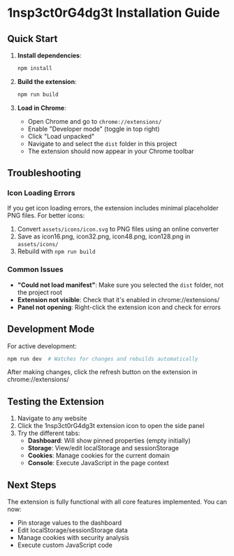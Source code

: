 # 1nsp3ct0rG4dg3t Installation Guide

## Quick Start

1. **Install dependencies**:
   ```bash
   npm install
   ```

2. **Build the extension**:
   ```bash
   npm run build
   ```

3. **Load in Chrome**:
   - Open Chrome and go to `chrome://extensions/`
   - Enable "Developer mode" (toggle in top right)
   - Click "Load unpacked"
   - Navigate to and select the `dist` folder in this project
   - The extension should now appear in your Chrome toolbar

## Troubleshooting

### Icon Loading Errors
If you get icon loading errors, the extension includes minimal placeholder PNG files. For better icons:
1. Convert `assets/icons/icon.svg` to PNG files using an online converter
2. Save as icon16.png, icon32.png, icon48.png, icon128.png in `assets/icons/`
3. Rebuild with `npm run build`

### Common Issues
- **"Could not load manifest"**: Make sure you selected the `dist` folder, not the project root
- **Extension not visible**: Check that it's enabled in chrome://extensions/
- **Panel not opening**: Right-click the extension icon and check for errors

## Development Mode

For active development:
```bash
npm run dev  # Watches for changes and rebuilds automatically
```

After making changes, click the refresh button on the extension in chrome://extensions/

## Testing the Extension

1. Navigate to any website
2. Click the 1nsp3ct0rG4dg3t extension icon to open the side panel
3. Try the different tabs:
   - **Dashboard**: Will show pinned properties (empty initially)
   - **Storage**: View/edit localStorage and sessionStorage
   - **Cookies**: Manage cookies for the current domain
   - **Console**: Execute JavaScript in the page context

## Next Steps

The extension is fully functional with all core features implemented. You can now:
- Pin storage values to the dashboard
- Edit localStorage/sessionStorage data
- Manage cookies with security analysis
- Execute custom JavaScript code